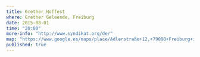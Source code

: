 ```yaml
---
title: Grether Hoffest
where: Grether Gelaende, Freiburg 
date: 2015-08-01
time: "20:00"
more-info: "http://www.syndikat.org/de/"
map: "https://www.google.es/maps/place/Adlerstraße+12,+79098+Freiburg+im+Breisgau,+Alemania/@47.9929613,7.8405566,17z/data=!3m1!4b1!4m2!3m1!1s0x47911b606067146d:0xe5d13d3c8357e9e6"
published: true
---
```

